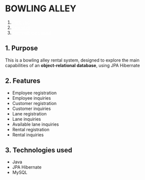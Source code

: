 <h1>BOWLING ALLEY</h1>
<ol>
    <li><a href="#purpose" style="color: white">Purpose</a></li>
    <li><a href="#features" style="color: white">Features</a></li>
    <li><a href="#technologies-used" style="color: white">Technologies used</a></li>
</ol>

<h2 id="purpose">1. Purpose</h2>
<p>This is a bowling alley rental system, designed to explore the main capabilities of an <b>object-relational database</b>, using JPA Hibernate</p>

<h2 id="features">2. Features</h2>
<ul>
    <li>Employee registration</li>
    <li>Employee inquiries</li>
    <li>Customer registration</li>
    <li>Customer inquiries</li>
    <li>Lane registration</li>
    <li>Lane inquiries</li>
    <li>Available lane inquiries</li>
    <li>Rental registration</li>
    <li>Rental inquiries</li>
</ul>

<h2 id="technologies-used">3. Technologies used</h2>
<ul>
    <li>Java</li>
    <li>JPA Hibernate</li>
    <li>MySQL</li>
</ul>
